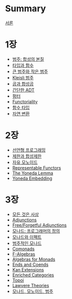 # Summary

[서론](./chapter_1.md)

# 1장

- [범주: 합성의 본질]()
- [타입과 함수]()
- [큰 범주와 작은 범주]()
- [Kleisli 범주]()
- [곱과 합성곱]()
- [간단한 ADT]()
- [펑터]()
- [Functoriality]()
- [함수 타입]()
- [자연 변환]()

# 2장

- [선언형 프로그래밍]()
- [제한과 합성제한]()
- [자유 모노이드]()
- [Representable Functors]()
- [The Yoneda Lemma]()
- [Yoneda Embedding]()

# 3장

- [모든 것은 사상]()
- [Adjunctions]()
- [Free/Forgetful Adjunctions]()
- [모나드: 프로그래머의 정의]()
- [모나드와 이펙트]()
- [범주적인 모나드]()
- [Comonads]()
- [F-Algebras]()
- [Algebras for Monads]()
- [Ends and Coends]()
- [Kan Extensions]()
- [Enriched Categories]()
- [Topoi]()
- [Lawvere Theories]()
- [모나드, 모노이드, 범주]()